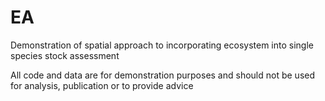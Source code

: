 # EA
Demonstration of spatial approach to incorporating ecosystem into single species stock assessment

All code and data are for demonstration purposes and should not be used for analysis, publication or to provide advice
